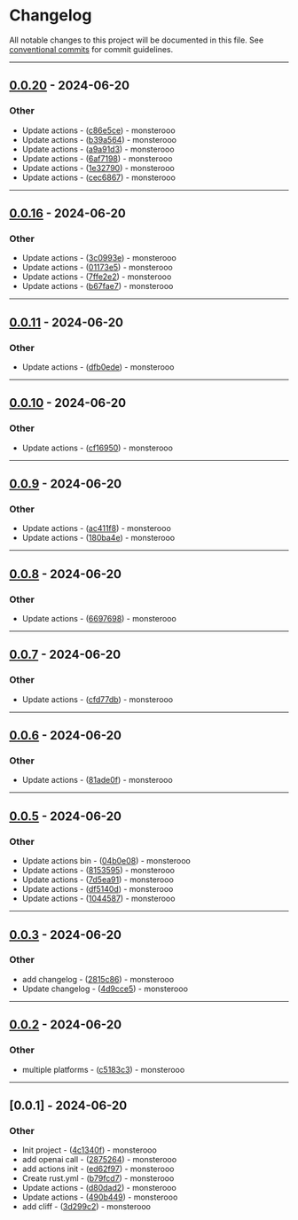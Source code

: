 # Changelog

All notable changes to this project will be documented in this file. See [conventional commits](https://www.conventionalcommits.org/) for commit guidelines.

---
## [0.0.20](https://github.com/monsterooo/openai-cli-rs/compare/v0.0.16..v0.0.20) - 2024-06-20

### Other

- Update actions - ([c86e5ce](https://github.com/monsterooo/openai-cli-rs/commit/c86e5ce6c7d46383e1a7b010a9c98ebb33afb6c7)) - monsterooo
- Update actions - ([b39a564](https://github.com/monsterooo/openai-cli-rs/commit/b39a564ef675d1984d3d3a9bd2556401efc69711)) - monsterooo
- Update actions - ([a9a91d3](https://github.com/monsterooo/openai-cli-rs/commit/a9a91d3fe299b597c2f8ccb9d5914fb5f4789060)) - monsterooo
- Update actions - ([6af7198](https://github.com/monsterooo/openai-cli-rs/commit/6af71988c1b5189e3b4bda1bf1f5668bf847dbe9)) - monsterooo
- Update actions - ([1e32790](https://github.com/monsterooo/openai-cli-rs/commit/1e3279037e04bf1d1f3751a3d17c5440342ac773)) - monsterooo
- Update actions - ([cec6867](https://github.com/monsterooo/openai-cli-rs/commit/cec68673ae7d83033f6e57f5b10a9b1f82c6349a)) - monsterooo

---
## [0.0.16](https://github.com/monsterooo/openai-cli-rs/compare/v0.0.11..v0.0.16) - 2024-06-20

### Other

- Update actions - ([3c0993e](https://github.com/monsterooo/openai-cli-rs/commit/3c0993e720ecaa46681ffefe58ff87e4681a8496)) - monsterooo
- Update actions - ([01173e5](https://github.com/monsterooo/openai-cli-rs/commit/01173e5a4405d29d7852e0e9581a62888a0692c4)) - monsterooo
- Update actions - ([7ffe2e2](https://github.com/monsterooo/openai-cli-rs/commit/7ffe2e25c781c543e9d9ac2c2162f8dd5dd5e92b)) - monsterooo
- Update actions - ([b67fae7](https://github.com/monsterooo/openai-cli-rs/commit/b67fae7ff8ffc17825c92002168880c66f0191f7)) - monsterooo

---
## [0.0.11](https://github.com/monsterooo/openai-cli-rs/compare/v0.0.10..v0.0.11) - 2024-06-20

### Other

- Update actions - ([dfb0ede](https://github.com/monsterooo/openai-cli-rs/commit/dfb0ede3e4801840c48d4c8102dc6b989236f455)) - monsterooo

---
## [0.0.10](https://github.com/monsterooo/openai-cli-rs/compare/v0.0.9..v0.0.10) - 2024-06-20

### Other

- Update actions - ([cf16950](https://github.com/monsterooo/openai-cli-rs/commit/cf169507ae090403424c4aac76b084a78f8dfa7c)) - monsterooo

---
## [0.0.9](https://github.com/monsterooo/openai-cli-rs/compare/v0.0.8..v0.0.9) - 2024-06-20

### Other

- Update actions - ([ac411f8](https://github.com/monsterooo/openai-cli-rs/commit/ac411f8ab0789be9a1bd05d8cf2fd196b65a08b3)) - monsterooo
- Update actions - ([180ba4e](https://github.com/monsterooo/openai-cli-rs/commit/180ba4ef8aaee49b1c0da3ef38721b1bdb15cbc3)) - monsterooo

---
## [0.0.8](https://github.com/monsterooo/openai-cli-rs/compare/v0.0.7..v0.0.8) - 2024-06-20

### Other

- Update actions - ([6697698](https://github.com/monsterooo/openai-cli-rs/commit/6697698a028da9995051ccb9c5917064824e5be3)) - monsterooo

---
## [0.0.7](https://github.com/monsterooo/openai-cli-rs/compare/v0.0.6..v0.0.7) - 2024-06-20

### Other

- Update actions - ([cfd77db](https://github.com/monsterooo/openai-cli-rs/commit/cfd77dbbf0d917ac7bb3f840d5bbd1ba8d8a1795)) - monsterooo

---
## [0.0.6](https://github.com/monsterooo/openai-cli-rs/compare/v0.0.5..v0.0.6) - 2024-06-20

### Other

- Update actions - ([81ade0f](https://github.com/monsterooo/openai-cli-rs/commit/81ade0f4cc47a333743759496a3a337e521efad3)) - monsterooo

---
## [0.0.5](https://github.com/monsterooo/openai-cli-rs/compare/v0.0.3..v0.0.5) - 2024-06-20

### Other

- Update actions bin - ([04b0e08](https://github.com/monsterooo/openai-cli-rs/commit/04b0e08b14e245cbdd40766e35c0e868183ee824)) - monsterooo
- Update actions - ([8153595](https://github.com/monsterooo/openai-cli-rs/commit/8153595bd1549e41613a2b679f01482311ce4a75)) - monsterooo
- Update actions - ([7d5ea91](https://github.com/monsterooo/openai-cli-rs/commit/7d5ea91aef8fcb8e8bd87a6446b3d3fbadea7bfc)) - monsterooo
- Update actions - ([df5140d](https://github.com/monsterooo/openai-cli-rs/commit/df5140d1ffaf24fe0cb52920bb6f5651d5d1e5d6)) - monsterooo
- Update actions - ([1044587](https://github.com/monsterooo/openai-cli-rs/commit/104458730c0132b851b3386632f79afae8e28e44)) - monsterooo

---
## [0.0.3](https://github.com/monsterooo/openai-cli-rs/compare/v0.0.2..v0.0.3) - 2024-06-20

### Other

- add changelog - ([2815c86](https://github.com/monsterooo/openai-cli-rs/commit/2815c86d5f320ae7835372081d728bd7e4538c60)) - monsterooo
- Update changelog - ([4d9cce5](https://github.com/monsterooo/openai-cli-rs/commit/4d9cce59ecb0bcf970998c7e25fa9f864a40f1fe)) - monsterooo

---
## [0.0.2](https://github.com/monsterooo/openai-cli-rs/compare/v0.0.1..v0.0.2) - 2024-06-20

### Other

- multiple platforms - ([c5183c3](https://github.com/monsterooo/openai-cli-rs/commit/c5183c313ee3b8abd32e46f862e07d3773e34c70)) - monsterooo

---
## [0.0.1] - 2024-06-20

### Other

- Init project - ([4c1340f](https://github.com/monsterooo/openai-cli-rs/commit/4c1340fe4f94611f2970f54bd3ab83a21d217478)) - monsterooo
- add openai call - ([2875264](https://github.com/monsterooo/openai-cli-rs/commit/28752647883294531a4ca9b02e31ee696e6a9f3a)) - monsterooo
- add actions init - ([ed62f97](https://github.com/monsterooo/openai-cli-rs/commit/ed62f9738d8705194524123d29febfd87f37e9ed)) - monsterooo
- Create rust.yml - ([b79fcd7](https://github.com/monsterooo/openai-cli-rs/commit/b79fcd79afc7cdf60d58bd4aafbb7c80816a9bf6)) - monsterooo
- Update actions - ([d80dad2](https://github.com/monsterooo/openai-cli-rs/commit/d80dad2b19ae38eb44e980cb2153ca9cd5291984)) - monsterooo
- Update actions - ([490b449](https://github.com/monsterooo/openai-cli-rs/commit/490b44907af818620d9e9606ce8b38ae06c75675)) - monsterooo
- add cliff - ([3d299c2](https://github.com/monsterooo/openai-cli-rs/commit/3d299c2c68da890af6476c3c0887ef21be44520d)) - monsterooo

<!-- generated by git-cliff -->

